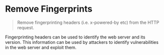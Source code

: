 # Remove Fingerprints

> Remove fingerprinting headers (i.e. x-powered-by etc) from the HTTP request.

Fingerprinting headers can be used to identify the web server and its version. This information can be used by attackers to identify vulnerabilities in the web server and exploit them.

